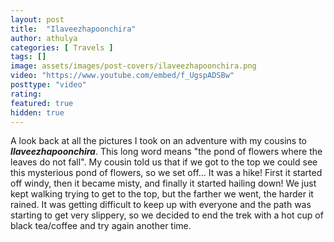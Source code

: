 ```yaml
---
layout: post
title:  "Ilaveezhapoonchira"
author: athulya
categories: [ Travels ]
tags: []
image: assets/images/post-covers/ilaveezhapoonchira.png
video: "https://www.youtube.com/embed/f_UgspADSBw"
posttype: "video"
rating:
featured: true
hidden: true
---
```

A look back at all the pictures I took on an adventure with my cousins to ***Ilaveezhapoonchira***. This long word means "the pond of flowers where the leaves do not fall". My cousin told us that if we got to the top we could see this mysterious pond of flowers, so we set off... It was a hike! First it started off windy, then it became misty, and finally it started hailing down! We just kept walking trying to get to the top, but the farther we went, the harder it rained. It was getting difficult to keep up with everyone and the path was starting to get very slippery, so we decided to end the trek with a hot cup of black tea/coffee and try again another time.
